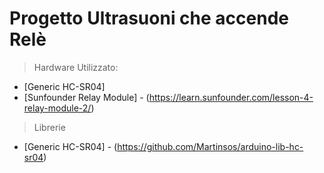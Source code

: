 # Progetto Ultrasuoni che accende Relè
> Hardware Utilizzato:
- [Generic HC-SR04] 
- [Sunfounder Relay Module] - (https://learn.sunfounder.com/lesson-4-relay-module-2/)

> Librerie 
- [Generic HC-SR04] - (https://github.com/Martinsos/arduino-lib-hc-sr04)
